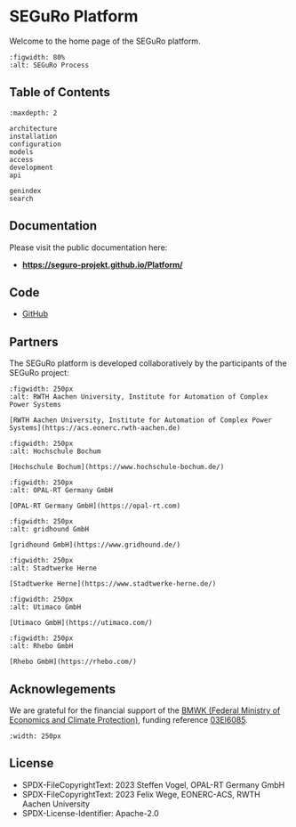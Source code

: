 # SEGuRo Platform

Welcome to the home page of the SEGuRo platform.

```{figure} _static/seguro_concept.png
:figwidth: 80%
:alt: SEGuRo Process
```

## Table of Contents

```{toctree}
:maxdepth: 2

architecture
installation
configuration
models
access
development
api

genindex
search
```

## Documentation

Please visit the public documentation here:

- **https://seguro-projekt.github.io/Platform/**

## Code

- [GitHub](https://github.com/SEGuRo-Projekt/Platform)

## Partners

The SEGuRo platform is developed collaboratively by the participants of the SEGuRo project:

```{figure} _static/logos/rwth.svg
:figwidth: 250px
:alt: RWTH Aachen University, Institute for Automation of Complex Power Systems

[RWTH Aachen University, Institute for Automation of Complex Power Systems](https://acs.eonerc.rwth-aachen.de)
```

```{figure} _static/logos/hsbo.jpg
:figwidth: 250px
:alt: Hochschule Bochum

[Hochschule Bochum](https://www.hochschule-bochum.de/)
```

```{figure} _static/logos/opal-rt.png
:figwidth: 250px
:alt: OPAL-RT Germany GmbH

[OPAL-RT Germany GmbH](https://opal-rt.com)
```

```{figure} _static/logos/gridhound.svg
:figwidth: 250px
:alt: gridhound GmbH

[gridhound GmbH](https://www.gridhound.de/)
```

```{figure} _static/logos/stwh.svg
:figwidth: 250px
:alt: Stadtwerke Herne

[Stadtwerke Herne](https://www.stadtwerke-herne.de/)
```

```{figure} _static/logos/utimaco.svg
:figwidth: 250px
:alt: Utimaco GmbH

[Utimaco GmbH](https://utimaco.com/)
```

```{figure} _static/logos/rhebo.png
:figwidth: 250px
:alt: Rhebo GmbH

[Rhebo GmbH](https://rhebo.com/)
```

## Acknowlegements

We are grateful for the financial support of the [BMWK (Federal Ministry of Economics and Climate Protection)](https://www.bmwk.de/), funding reference [03El6085](https://www.enargus.de/pub/bscw.cgi/?op=enargus.eps2&q=%2201249617/1%22).

```{image} _static/bmwk_funding.png
:width: 250px
```

## License

- SPDX-FileCopyrightText: 2023 Steffen Vogel, OPAL-RT Germany GmbH
- SPDX-FileCopyrightText: 2023 Felix Wege, EONERC-ACS, RWTH Aachen University
- SPDX-License-Identifier: Apache-2.0
